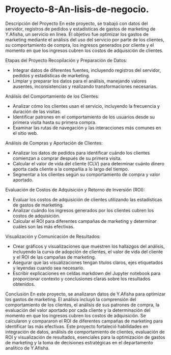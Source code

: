 # Proyecto-8-An-lisis-de-negocio.
Descripción del Proyecto
En este proyecto, se trabajó con datos del servidor, registros de pedidos y estadísticas de gastos de marketing de Y.Afisha, un servicio en línea. El objetivo fue optimizar los gastos de marketing mediante el análisis del uso del servicio por parte de los clientes, su comportamiento de compra, los ingresos generados por cliente y el momento en que los ingresos cubren los costos de adquisición de clientes.

Etapas del Proyecto
Recopilación y Preparación de Datos:
- Integrar datos de diferentes fuentes, incluyendo registros del servidor, pedidos y estadísticas de marketing.
- Limpiar y preparar los datos para el análisis, manejando valores ausentes, inconsistencias y realizando transformaciones necesarias.

Análisis del Comportamiento de los Clientes:
- Analizar cómo los clientes usan el servicio, incluyendo la frecuencia y duración de las visitas.
- Identificar patrones en el comportamiento de los usuarios desde su primera visita hasta su primera compra.
- Examinar las rutas de navegación y las interacciones más comunes en el sitio web.

Análisis de Compras y Aportación de Clientes:
- Analizar los datos de pedidos para identificar cuándo los clientes comienzan a comprar después de su primera visita.
- Calcular el valor de vida del cliente (CLV) para determinar cuánto dinero aporta cada cliente a la compañía a lo largo del tiempo.
- Segmentar a los clientes según su comportamiento de compra y valor aportado.

Evaluación de Costos de Adquisición y Retorno de Inversión (ROI):
- Evaluar los costos de adquisición de clientes utilizando las estadísticas de gastos de marketing.
- Analizar cuándo los ingresos generados por los clientes cubren los costos de adquisición.
- Calcular el ROI para diferentes campañas de marketing y determinar cuáles son las más efectivas.

Visualización y Comunicación de Resultados:
- Crear gráficos y visualizaciones que muestren los hallazgos del análisis, incluyendo la curva de adopción de clientes, el valor de vida del cliente y el ROI de las campañas de marketing.
- Asegurar que las visualizaciones tengan títulos claros, ejes etiquetados y leyendas cuando sea necesario.
- Escribir explicaciones en celdas markdown del Jupyter notebook para proporcionar contexto y conclusiones claras sobre los resultados obtenidos.

Conclusión
En este proyecto, se analizaron datos de Y.Afisha para optimizar los gastos de marketing. El análisis incluyó la comprensión del comportamiento de los clientes, el análisis de sus patrones de compra, la evaluación del valor aportado por cada cliente y la determinación del momento en que los ingresos cubren los costos de adquisición. Se calcularon y compararon el ROI de diferentes campañas de marketing para identificar las más efectivas. Este proyecto fortaleció habilidades en integración de datos, análisis de comportamiento de clientes, evaluación de ROI y visualización de resultados, esenciales para la optimización de gastos de marketing y la toma de decisiones estratégicas en el departamento analítico de Y.Afisha.

